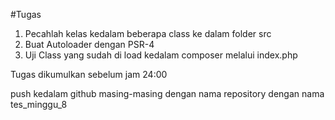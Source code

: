 #Tugas

1. Pecahlah kelas kedalam beberapa class ke dalam folder src
2. Buat Autoloader dengan PSR-4
3. Uji Class yang sudah di load kedalam composer melalui index.php

Tugas dikumulkan sebelum jam 24:00

push kedalam github masing-masing dengan nama repository dengan nama tes_minggu_8